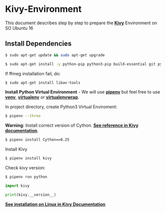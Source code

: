 # Kivy-Environment
This document describes step by step to prepare the [**Kivy**](https://kivy.org) Environment on SO Ubuntu 16

## Install Dependencies ##
```sh
$ sudo apt-get update && sudo apt-get upgrade
```
```sh
$ sudo apt-get install -y python-pip python3-pip build-essential git python python3  python-dev python3-dev libsdl2-dev  libsdl2-image-dev  libsdl2-mixer-dev  libsdl2-ttf-dev libportmidi-dev  libswscale-dev libavformat-dev libavcodec-dev zlib1g-dev ffmpeg
```
If ffmeg installation fail, do:
```sh
$ sudo apt-get install libav-tools
```

**Install Python Virtual Environment** - We will use [**pipenv**](https://docs.pipenv.org/) but feel free to use [**venv**](https://docs.python.org/3/library/venv.html#module-venv), [**virtualenv**](https://virtualenv.pypa.io/en/stable/) or [**virtualenvwrap**](https://virtualenvwrapper.readthedocs.io/en/latest/).

In project directory, create Python3 Virtual Enviroment: 
```sh
$ pipenv --three
```
**Warning**: Install correct version of Cython. [**See reference in Kivy documentation**](https://kivy.org/docs/installation/installation-linux.html#cython).
```sh
$ pipenv install Cython==0.25
```
Install Kivy
```sh
$ pipenv install kivy
```
Check kivy version:
```sh
$ pipenv run python
```
```py
import kivy

print(kivy.__version__)
```
[**See installation on Linux in Kivy Documentation**](https://kivy.org/docs/installation/installation-linux.html)
